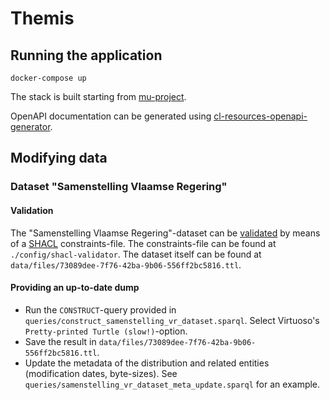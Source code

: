 # Themis

## Running the application
```
docker-compose up
```

The stack is built starting from [mu-project](https://github.com/mu-semtech/mu-project).

OpenAPI documentation can be generated using [cl-resources-openapi-generator](https://github.com/mu-semtech/cl-resources-openapi-generator).

## Modifying data

### Dataset "Samenstelling Vlaamse Regering"

#### Validation

The "Samenstelling Vlaamse Regering"-dataset can be [validated](https://www.itb.ec.europa.eu/shacl/any/upload) by means of a [SHACL](https://www.w3.org/TR/shacl/) constraints-file. The constraints-file can be found at `./config/shacl-validator`. The dataset itself can be found at `data/files/73089dee-7f76-42ba-9b06-556ff2bc5816.ttl`.

#### Providing an up-to-date dump

- Run the `CONSTRUCT`-query provided in `queries/construct_samenstelling_vr_dataset.sparql`. Select Virtuoso's `Pretty-printed Turtle (slow!)`-option.
- Save the result in `data/files/73089dee-7f76-42ba-9b06-556ff2bc5816.ttl`.
- Update the metadata of the distribution and related entities (modification dates, byte-sizes). See `queries/samenstelling_vr_dataset_meta_update.sparql` for an example.

